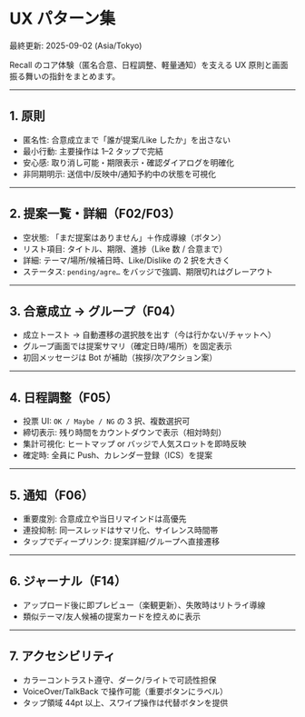 # UX パターン集

最終更新: 2025-09-02 (Asia/Tokyo)

Recall のコア体験（匿名合意、日程調整、軽量通知）を支える UX 原則と画面振る舞いの指針をまとめます。

---

## 1. 原則

- 匿名性: 合意成立まで「誰が提案/Like したか」を出さない
- 最小行動: 主要操作は 1–2 タップで完結
- 安心感: 取り消し可能・期限表示・確認ダイアログを明確化
- 非同期明示: 送信中/反映中/通知予約中の状態を可視化

---

## 2. 提案一覧・詳細（F02/F03）

- 空状態: 「まだ提案はありません」＋作成導線（ボタン）
- リスト項目: タイトル、期限、進捗（Like 数 / 合意まで）
- 詳細: テーマ/場所/候補日時、Like/Dislike の 2 択を大きく
- ステータス: `pending/agre…` をバッジで強調、期限切れはグレーアウト

---

## 3. 合意成立 → グループ（F04）

- 成立トースト → 自動遷移の選択肢を出す（今は行かない/チャットへ）
- グループ画面では提案サマリ（確定日時/場所）を固定表示
- 初回メッセージは Bot が補助（挨拶/次アクション案）

---

## 4. 日程調整（F05）

- 投票 UI: `OK / Maybe / NG` の 3 択、複数選択可
- 締切表示: 残り時間をカウントダウンで表示（相対時刻）
- 集計可視化: ヒートマップ or バッジで人気スロットを即時反映
- 確定時: 全員に Push、カレンダー登録（ICS）を提案

---

## 5. 通知（F06）

- 重要度別: 合意成立や当日リマインドは高優先
- 連投抑制: 同一スレッドはサマリ化、サイレンス時間帯
- タップでディープリンク: 提案詳細/グループへ直接遷移

---

## 6. ジャーナル（F14）

- アップロード後に即プレビュー（楽観更新）、失敗時はリトライ導線
- 類似テーマ/友人候補の提案カードを控えめに表示

---

## 7. アクセシビリティ

- カラーコントラスト遵守、ダーク/ライトで可読性担保
- VoiceOver/TalkBack で操作可能（重要ボタンにラベル）
- タップ領域 44pt 以上、スワイプ操作は代替ボタンを提供
